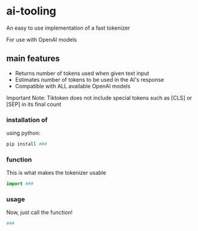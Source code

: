 # ai-tooling

An easy to use implementation of a fast tokenizer

For use with OpenAI models

## main features
* Returns number of tokens used when given text input
* Estimates number of tokens to be used in the AI's response
* Compatible with ALL available OpenAI models

Important Note: Tiktoken does not include special tokens such as [CLS] or [SEP] in its final count

### installation of ###
using python:
```python
pip install ###
```

### function
This is what makes the tokenizer usable
```python
import ###


```

### usage
Now, just call the function!
```python
###
```
